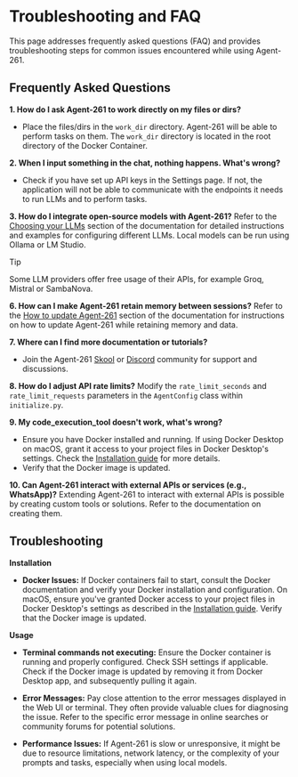 # Troubleshooting and FAQ
This page addresses frequently asked questions (FAQ) and provides troubleshooting steps for common issues encountered while using Agent-261.

## Frequently Asked Questions
**1. How do I ask Agent-261 to work directly on my files or dirs?**
-   Place the files/dirs in the `work_dir` directory. Agent-261 will be able to perform tasks on them. The `work_dir` directory is located in the root directory of the Docker Container.

**2. When I input something in the chat, nothing happens. What's wrong?**
-   Check if you have set up API keys in the Settings page. If not, the application will not be able to communicate with the endpoints it needs to run LLMs and to perform tasks.

**3. How do I integrate open-source models with Agent-261?**
Refer to the [Choosing your LLMs](installation.md#installing-and-using-ollama-local-models) section of the documentation for detailed instructions and examples for configuring different LLMs. Local models can be run using Ollama or LM Studio.

> [!TIP]
> Some LLM providers offer free usage of their APIs, for example Groq, Mistral or SambaNova.

**6. How can I make Agent-261 retain memory between sessions?**
Refer to the [How to update Agent-261](installation.md#how-to-update-Agent-261) section of the documentation for instructions on how to update Agent-261 while retaining memory and data.

**7. Where can I find more documentation or tutorials?**
-   Join the Agent-261 [Skool](https://www.skool.com/Agent-261) or [Discord](https://discord.gg/B8KZKNsPpj) community for support and discussions.

**8. How do I adjust API rate limits?**
Modify the `rate_limit_seconds` and `rate_limit_requests` parameters in the `AgentConfig` class within `initialize.py`.

**9. My code_execution_tool doesn't work, what's wrong?**
-   Ensure you have Docker installed and running.  If using Docker Desktop on macOS, grant it access to your project files in Docker Desktop's settings.  Check the [Installation guide](installation.md#4-install-docker-docker-desktop-application) for more details.
-   Verify that the Docker image is updated.

**10. Can Agent-261 interact with external APIs or services (e.g., WhatsApp)?**
Extending Agent-261 to interact with external APIs is possible by creating custom tools or solutions. Refer to the documentation on creating them. 

## Troubleshooting

**Installation**
- **Docker Issues:** If Docker containers fail to start, consult the Docker documentation and verify your Docker installation and configuration.  On macOS, ensure you've granted Docker access to your project files in Docker Desktop's settings as described in the [Installation guide](installation.md#4-install-docker-docker-desktop-application). Verify that the Docker image is updated.

**Usage**

- **Terminal commands not executing:** Ensure the Docker container is running and properly configured.  Check SSH settings if applicable. Check if the Docker image is updated by removing it from Docker Desktop app, and subsequently pulling it again.

* **Error Messages:** Pay close attention to the error messages displayed in the Web UI or terminal.  They often provide valuable clues for diagnosing the issue. Refer to the specific error message in online searches or community forums for potential solutions.

* **Performance Issues:** If Agent-261 is slow or unresponsive, it might be due to resource limitations, network latency, or the complexity of your prompts and tasks, especially when using local models.